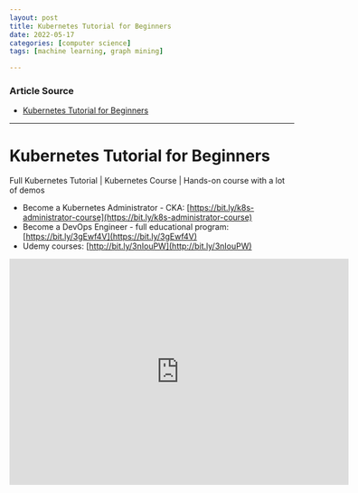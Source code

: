 ```yaml
---
layout: post
title: Kubernetes Tutorial for Beginners
date: 2022-05-17
categories: [computer science]
tags: [machine learning, graph mining]

---
```


### Article Source

* [Kubernetes Tutorial for Beginners](https://www.youtube.com/watch?v=X48VuDVv0do)


---

# Kubernetes Tutorial for Beginners


Full Kubernetes Tutorial | Kubernetes Course | Hands-on course with a lot of demos

* Become a Kubernetes Administrator - CKA: [https://bit.ly/k8s-administrator-course](https://bit.ly/k8s-administrator-course)
* Become a DevOps Engineer - full educational program:  [https://bit.ly/3gEwf4V](https://bit.ly/3gEwf4V)
* Udemy courses: [http://bit.ly/3nIouPW](http://bit.ly/3nIouPW)


<iframe width="600" height="400" src="https://www.youtube.com/embed/X48VuDVv0do" title="YouTube video player" frameborder="0" allow="accelerometer; autoplay; clipboard-write; encrypted-media; gyroscope; picture-in-picture" allowfullscreen></iframe>